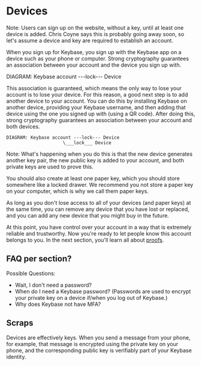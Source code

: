 # Devices

Note: Users can sign up on the website, without a key, until at least one device is added. Chris Coyne says this is probably going away soon, so let's assume a device and key are required to establish an account.

When you sign up for Keybase, you sign up with the Keybase app on a device such as your phone or computer. Strong cryptography guarantees an association between your account and the device you sign up with.

DIAGRAM: Keybase account ---lock--- Device

This association is guaranteed, which means the only way to lose your account is to lose your device. For this reason, a good next step is to add another device to your account. You can do this by installing Keybase on another device, providing your Keybase username, and then adding that device using the one you signed up with (using a QR code). After doing this, strong cryptography guarantees an association between your account and both devices.

```
DIAGRAM: Keybase account ---lock--- Device
                     \___lock___ Device         
```
Note: What's happening when you do this is that the new device generates another key pair, the new public key is added to your account, and both private keys are used to prove this.

You should also create at least one paper key, which you should store somewhere like a locked drawer. We recommend you not store a paper key on your computer, which is why we call them paper keys.

As long as you don't lose access to all of your devices (and paper keys) at the same time, you can remove any device that you have lost or replaced, and you can add any new device that you might buy in the future.

At this point, you have control over your account in a way that is extremely reliable and trustworthy. Now you're ready to let people know this account belongs to you. In the next section, you'll learn all about [proofs]().

## FAQ per section?

Possible Questions:
* Wait, I don't need a password?
* When do I need a Keybase password? (Passwords are used to encrypt your private key on a device if/when you log out of Keybase.)
* Why does Keybase not have MFA?

## Scraps

Devices are effectively keys. When you send a message from your phone, for example, that message is encrypted using the private key on your phone, and the corresponding public key is verifiably part of your Keybase identity.
